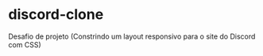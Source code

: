 # discord-clone
 Desafio de projeto (Constrindo um layout responsivo para o site do Discord com CSS)
